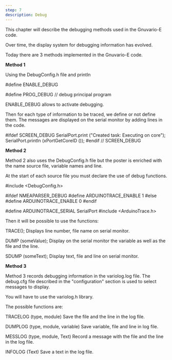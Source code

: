```yaml
---
step: 7
description: Debug
---
```


This chapter will describe the debugging methods used in the Gnuvario-E code.

Over time, the display system for debugging information has evolved.

Today there are 3 methods implemented in the Gnuvario-E code.

**Method 1**

Using the DebugConfig.h file and println
      
#define ENABLE_DEBUG
     
#define PROG_DEBUG // debug principal program
      
ENABLE_DEBUG allows to activate debugging.
     
Then for each type of information to be traced, we define or not define them.
The messages are displayed on the serial monitor by adding lines in the code.

#ifdef SCREEN_DEBUG
    SerialPort.print ("Created task: Executing on core");
    SerialPort.println (xPortGetCoreID ());
#endif // SCREEN_DEBUG


**Method 2**

Method 2 also uses the DebugConfig.h file but the poster is enriched with the name
source file, variable names and line.
     
At the start of each source file you must declare the use of debug functions.

#include <DebugConfig.h>
       
#ifdef NMEAPARSER_DEBUG
#define ARDUINOTRACE_ENABLE 1
#else
#define ARDUINOTRACE_ENABLE 0
#endif
     
#define ARDUINOTRACE_SERIAL SerialPort
#include <ArduinoTrace.h>

Then it will be possible to use the functions:

TRACE();
Displays line number, file name on serial monitor.
      
DUMP (someValue);
Display on the serial monitor the variable as well as the file and the line.
      
SDUMP (someText);
Display text, file and line on serial monitor.
       
**Method 3**
             
Method 3 records debugging information in the variolog.log file.
The debug.cfg file described in the "configuration" section is used to select messages to display.
          
You will have to use the variolog.h library.

The possible functions are:

TRACELOG (type, module)
Save the file and the line in the log file.

DUMPLOG (type, module, variable)
Save variable, file and line in log file.

MESSLOG (type, module, Text)
Record a message with the file and the line in the log file.

INFOLOG (Text)
Save a text in the log file.      
                                                                                                    

